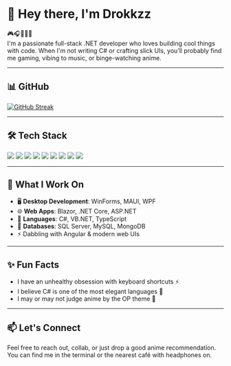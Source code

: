 




# 👋 Hey there, I'm Drokkzz

🎮🎧👨‍💻🍜  
I'm a passionate full-stack .NET developer who loves building cool things with code. When I'm not writing C# or crafting slick UIs, you’ll probably find me gaming, vibing to music, or binge-watching anime.

---

## 📊 GitHub 
[![GitHub Streak](https://streak-stats.demolab.com/?user=Drokkzz)](https://git.io/streak-stats)


---

## 🛠️ Tech Stack

<p align="left">
  <img src="https://img.shields.io/badge/C%23-239120?style=for-the-badge&logo=c-sharp&logoColor=white"/>
  <img src="https://img.shields.io/badge/.NET-512BD4?style=for-the-badge&logo=dotnet&logoColor=white"/>
  <img src="https://img.shields.io/badge/Blazor-512BD4?style=for-the-badge&logo=blazor&logoColor=white"/>
  <img src="https://img.shields.io/badge/MAUI-512BD4?style=for-the-badge&logo=visualstudio&logoColor=white"/>
  <img src="https://img.shields.io/badge/TypeScript-3178C6?style=for-the-badge&logo=typescript&logoColor=white"/>
  <img src="https://img.shields.io/badge/Angular-DD0031?style=for-the-badge&logo=angular&logoColor=white"/>
  <img src="https://img.shields.io/badge/SQL_Server-CC2927?style=for-the-badge&logo=microsoftsqlserver&logoColor=white"/>
  <img src="https://img.shields.io/badge/MySQL-4479A1?style=for-the-badge&logo=mysql&logoColor=white"/>
  <img src="https://img.shields.io/badge/MongoDB-47A248?style=for-the-badge&logo=mongodb&logoColor=white"/>
</p>

---

## 🚀 What I Work On

- 🖥️ **Desktop Development**: WinForms, MAUI, WPF  
- 🌐 **Web Apps**: Blazor, .NET Core, ASP.NET  
- 💬 **Languages**: C#, VB.NET, TypeScript  
- 🧠 **Databases**: SQL Server, MySQL, MongoDB  
- ⚡ Dabbling with Angular & modern web UIs

---

## ✨ Fun Facts

- I have an unhealthy obsession with keyboard shortcuts ⚡  
- I believe C# is one of the most elegant languages 🧪  
- I may or may not judge anime by the OP theme 🎵

---

## 📫 Let's Connect

Feel free to reach out, collab, or just drop a good anime recommendation.  
You can find me in the terminal or the nearest café with headphones on.

